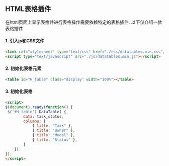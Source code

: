 ## HTML表格插件

在html页面上显示表格并进行表格操作需要依赖特定的表格插件. 以下仅介绍一款表格插件

#### 1. 引入js和CSS文件

```html
<link rel="stylesheet" type="text/css" href="./css/datatables.min.css"/>
<script type="text/javascript" src="./js/datatables.min.js"></script>
```

#### 2. 初始化表格元素

```html
<table id="H_table" class="display" width="100%"></table>
```

#### 3. 初始化表格

```html
<script>
$(document).ready(function() {
 $('#H_table').DataTable( {
        data: task_status,
        columns: [
            { title: "Task" },
            { title: "Owner" },
            { title: "Model" },
            { title: "Status" },
        ]
    });
});
</script>
```


